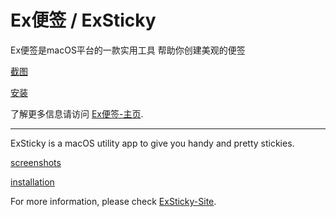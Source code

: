 # Ex便签 / ExSticky

Ex便签是macOS平台的一款实用工具 帮助你创建美观的便签

[截图](https://ex-studio.github.io/ExSticky/index)

[安装](https://ex-studio.github.io/ExSticky/installation)

了解更多信息请访问 [Ex便签-主页](https://ex-studio.github.io/ExSticky/).

---

ExSticky is a macOS utility app to give you handy and pretty stickies.

[screenshots](https://ex-studio.github.io/ExSticky/index)

[installation](https://ex-studio.github.io/ExSticky/installation)

For more information, please check [ExSticky-Site](https://ex-studio.github.io/ExSticky/).
